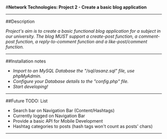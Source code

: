 
#**Network Technologies: Project 2 - Create a basic blog application**

----------

##Description

*Project's aim is to create a basic functional blog application for a subject in our university. The blog MUST support a create-post function, a comment-post function, a reply-to-comment function and a like-post/comment function.*


----------

##Installation notes


- *Import to an MySQL Database the "/sql/asanz.sql" file, use phpMyAdmin.*
- *Configure your Database details to the "config.php" file.*
- *Start developing!*

----------

##Future TODO: List

 - Search bar on Navigation Bar (Content/Hashtags)
 - Currently logged on Navigation Bar
 - Provide a basic API for Mobile Development
 - Hashtag categories to posts (hash tags won't count as posts' chars)


----------
